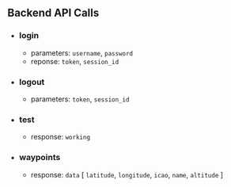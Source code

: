 ## Backend API Calls

- ### login
  - parameters: `username`, `password`
  - reponse: `token`, `session_id`
- ### logout
  - parameters: `token`, `session_id`
- ### test
  - response: `working`
- ### waypoints
  - response: `data` [ `latitude`, `longitude`, `icao`, `name`, `altitude` ]
